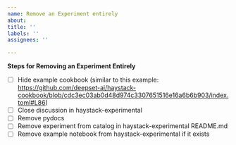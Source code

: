 ```yaml
---
name: Remove an Experiment entirely
about: 
title: ''
labels: ''
assignees: ''

---
```


**Steps for Removing an Experiment Entirely**
- [ ] Hide example cookbook (similar to this example: https://github.com/deepset-ai/haystack-cookbook/blob/cdc3ec03ab0d48d974c3307651516e16a6b6b903/index.toml#L86)
- [ ] Close discussion in haystack-experimental
- [ ] Remove pydocs
- [ ] Remove experiment from catalog in haystack-experimental README.md
- [ ] Remove example notebook from haystack-experimental if it exists
